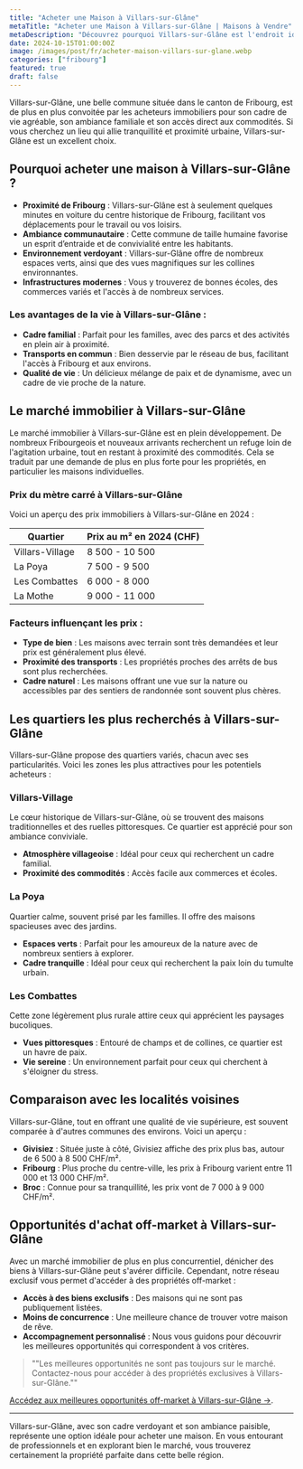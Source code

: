 ```yaml
--- 
title: "Acheter une Maison à Villars-sur-Glâne" 
metaTitle: "Acheter une Maison à Villars-sur-Glâne | Maisons à Vendre" 
metaDescription: "Découvrez pourquoi Villars-sur-Glâne est l'endroit idéal pour acheter une maison. Explorez le marché immobilier local, les quartiers recherchés et nos conseils pour réussir votre achat." 
date: 2024-10-15T01:00:00Z 
image: /images/post/fr/acheter-maison-villars-sur-glane.webp 
categories: ["fribourg"] 
featured: true 
draft: false 
--- 
```


Villars-sur-Glâne, une belle commune située dans le canton de Fribourg, est de plus en plus convoitée par les acheteurs immobiliers pour son cadre de vie agréable, son ambiance familiale et son accès direct aux commodités. Si vous cherchez un lieu qui allie tranquillité et proximité urbaine, Villars-sur-Glâne est un excellent choix.

## Pourquoi acheter une maison à Villars-sur-Glâne ? 
- **Proximité de Fribourg** : Villars-sur-Glâne est à seulement quelques minutes en voiture du centre historique de Fribourg, facilitant vos déplacements pour le travail ou vos loisirs. 
- **Ambiance communautaire** : Cette commune de taille humaine favorise un esprit d’entraide et de convivialité entre les habitants. 
- **Environnement verdoyant** : Villars-sur-Glâne offre de nombreux espaces verts, ainsi que des vues magnifiques sur les collines environnantes. 
- **Infrastructures modernes** : Vous y trouverez de bonnes écoles, des commerces variés et l'accès à de nombreux services.

### Les avantages de la vie à Villars-sur-Glâne : 
- **Cadre familial** : Parfait pour les familles, avec des parcs et des activités en plein air à proximité. 
- **Transports en commun** : Bien desservie par le réseau de bus, facilitant l'accès à Fribourg et aux environs. 
- **Qualité de vie** : Un délicieux mélange de paix et de dynamisme, avec un cadre de vie proche de la nature.

## Le marché immobilier à Villars-sur-Glâne 
Le marché immobilier à Villars-sur-Glâne est en plein développement. De nombreux Fribourgeois et nouveaux arrivants recherchent un refuge loin de l'agitation urbaine, tout en restant à proximité des commodités. Cela se traduit par une demande de plus en plus forte pour les propriétés, en particulier les maisons individuelles.

### Prix du mètre carré à Villars-sur-Glâne 
Voici un aperçu des prix immobiliers à Villars-sur-Glâne en 2024 : 

| Quartier                 | Prix au m² en 2024 (CHF) |
|-------------------------|--------------------------|
| Villars-Village          | 8 500 - 10 500          |
| La Poya                  | 7 500 - 9 500           |
| Les Combattes            | 6 000 - 8 000           |
| La Mothe                 | 9 000 - 11 000          |

### Facteurs influençant les prix : 
- **Type de bien** : Les maisons avec terrain sont très demandées et leur prix est généralement plus élevé. 
- **Proximité des transports** : Les propriétés proches des arrêts de bus sont plus recherchées. 
- **Cadre naturel** : Les maisons offrant une vue sur la nature ou accessibles par des sentiers de randonnée sont souvent plus chères.

## Les quartiers les plus recherchés à Villars-sur-Glâne 
Villars-sur-Glâne propose des quartiers variés, chacun avec ses particularités. Voici les zones les plus attractives pour les potentiels acheteurs :

### Villars-Village 
Le cœur historique de Villars-sur-Glâne, où se trouvent des maisons traditionnelles et des ruelles pittoresques. Ce quartier est apprécié pour son ambiance conviviale. 
- **Atmosphère villageoise** : Idéal pour ceux qui recherchent un cadre familial. 
- **Proximité des commodités** : Accès facile aux commerces et écoles.

### La Poya 
Quartier calme, souvent prisé par les familles. Il offre des maisons spacieuses avec des jardins. 
- **Espaces verts** : Parfait pour les amoureux de la nature avec de nombreux sentiers à explorer. 
- **Cadre tranquille** : Idéal pour ceux qui recherchent la paix loin du tumulte urbain.

### Les Combattes 
Cette zone légèrement plus rurale attire ceux qui apprécient les paysages bucoliques. 
- **Vues pittoresques** : Entouré de champs et de collines, ce quartier est un havre de paix. 
- **Vie sereine** : Un environnement parfait pour ceux qui cherchent à s'éloigner du stress.

## Comparaison avec les localités voisines 
Villars-sur-Glâne, tout en offrant une qualité de vie supérieure, est souvent comparée à d'autres communes des environs. Voici un aperçu : 
- **Givisiez** : Située juste à côté, Givisiez affiche des prix plus bas, autour de 6 500 à 8 500 CHF/m². 
- **Fribourg** : Plus proche du centre-ville, les prix à Fribourg varient entre 11 000 et 13 000 CHF/m². 
- **Broc** : Connue pour sa tranquillité, les prix vont de 7 000 à 9 000 CHF/m².

## Opportunités d'achat off-market à Villars-sur-Glâne 
Avec un marché immobilier de plus en plus concurrentiel, dénicher des biens à Villars-sur-Glâne peut s'avérer difficile. Cependant, notre réseau exclusif vous permet d'accéder à des propriétés off-market : 
- **Accès à des biens exclusifs** : Des maisons qui ne sont pas publiquement listées. 
- **Moins de concurrence** : Une meilleure chance de trouver votre maison de rêve. 
- **Accompagnement personnalisé** : Nous vous guidons pour découvrir les meilleures opportunités qui correspondent à vos critères.

> ""Les meilleures opportunités ne sont pas toujours sur le marché. Contactez-nous pour accéder à des propriétés exclusives à Villars-sur-Glâne.""

[Accédez aux meilleures opportunités off-market à Villars-sur-Glâne ->](/contact). 

---

Villars-sur-Glâne, avec son cadre verdoyant et son ambiance paisible, représente une option idéale pour acheter une maison. En vous entourant de professionnels et en explorant bien le marché, vous trouverez certainement la propriété parfaite dans cette belle région.